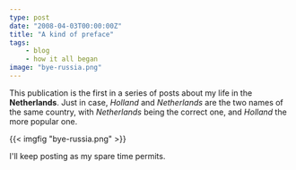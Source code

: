 ```yaml
---
type: post
date: "2008-04-03T00:00:00Z"
title: "A kind of preface"
tags:
    - blog
    - how it all began
image: "bye-russia.png"
---
```


This publication is the first in a series of posts about my life in the **Netherlands**. Just in case, *Holland* and *Netherlands* are the two names of the same country, with *Netherlands* being the correct one, and *Holland* the more popular one.

<!--more-->

{{< imgfig "bye-russia.png" >}}

I'll keep posting as my spare time permits.
